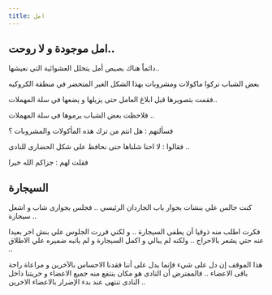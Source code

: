 ```yaml
---
title: امل 
---
```


امل موجودة و لا روحت..
---

دائماً هناك بصيص أمل يتخلل العشوائية التي نعيشها.. 

بعض الشباب تركوا ماكولات ومشروبات بهذا الشكل الغير المتحضر في منطقة الكروكيه

فقمت بتصويرها قبل ابلاغ العامل حتى يزيلها و يضعها في سلة  المهملات..

فلاحظت بعض الشباب يرموها في سلة المهملات ..

فسألتهم : هل انتم من ترك هذه المأكولات والمشروبات ؟ 

فقالوا : لا احنا شلناها حتى نحافظ على شكل  الحضارى للنادى  ..

فقلت لهم : جزاكم الله خيرا 

السيجارة
---

كنت جالس علي بنشات بجوار باب  الجاردان الرئيسي .. فجلس بجوارى شاب و اشعل سيجارة .. 

فكرت اطلب منه ذوقيا أن يطفى السيجارة .. و لكني قررت الجلوس علي بنش اخر بعيدا عنه حتي يشعر بالاحراج .. ولكنه لم يبالي و اكمل السيجارة  و لم يانبه ضميره علي الاطلاق ..

هذا الموقف إن دل على شيء فإنما يدل على أننا فقدنا الاحساس بالآخرين  و مراعاة راحة باقى الاعضاء .. فالمفترض أن النادى هو مكان ينتفع منه جميع الاعضاء و حريتنا داخل النادى تنتهى عند بدء الإضرار بالاعضاء الاخرين ..  